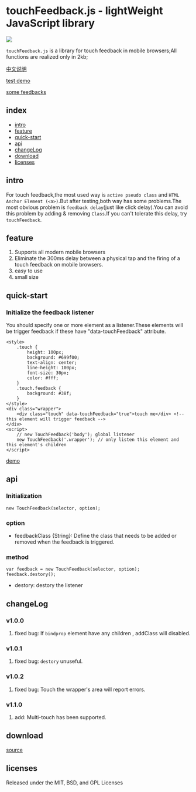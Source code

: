 # touchFeedback.js - lightWeight JavaScript library

![](http://0d077ef9e74d8.cdn.sohucs.com/pWc9ydG_gif)

``touchFeedback.js`` is a library for touch feedback in 
mobile browsers;All functions are realized only in 2kb;

[中文说明](https://github.com/backToNature/touchFeedback/blob/master/doc/zh-cn.md)

[test demo](http://www.dearhaoge.com/touchFeedback/demo/delay-test.html)

[some feedbacks](http://www.dearhaoge.com/touchFeedback/demo/cool-feedbacks.html)

## index

* [intro](#intro)
* [feature](#feature)
* [quick-start](#quick-start)
* [api](#api)
* [changeLog](#changelog)
* [download](#download)
* [licenses](#licenses)

## intro

For touch feedback,the most used way is ``active pseudo class`` and ``HTML Anchor Element (<a>)``.But after testing,both way has some problems.The most obvious problem is ``feedback delay``(just like click delay).You can avoid this problem by adding & removing `Class`.If you can't tolerate this delay, try ``touchFeedback``.

## feature

1. Supports all modern mobile browsers
2. Eliminate the 300ms delay between a physical tap and the firing of a touch feedback on mobile browsers.
3. easy to use
4. small size

## quick-start

### Initialize the feedback listener

You should specify one or more element as a listener.These elements will be trigger feedback if these have "data-touchFeedback" attribute.

```
<style>
    .touch {
        height: 100px;
        background: #699f00;
        text-align: center;
        line-height: 100px;
        font-size: 30px;
        color: #fff;
    }
    .touch.feedback {
        background: #38f;
    }
</style>
<div class="wrapper">
    <div class="touch" data-touchFeedback="true">touch me</div> <!-- this element will trigger feedback -->
</div>
<script>
    // new TouchFeedback('body'); global listener
    new TouchFeedback('.wrapper'); // only listen this element and this element's children
</script>
```

[demo](http://www.dearhaoge.com/touchFeedback/demo/basic.html)


## api

### Initialization

    new TouchFeedback(selector, option);

### option

* feedbackClass {String}: Define the class that needs to be added or removed when the feedback is triggered.



### method

    var feedback = new TouchFeedback(selector, option);
    feedback.destory();

* destory: destory the listener

## changeLog

### v1.0.0

1. fixed bug: If ``bindprop`` element have any children , addClass will disabled.

### v1.0.1

1. fixed bug: ``destory`` unuseful.

### v1.0.2

1. fixed bug: Touch the wrapper's area will report errors.

### v1.1.0

1. add: Multi-touch has been supported.


## download

[source](http://www.dearhaoge.com/touchFeedback/src/touchFeedback.js)

## licenses

Released under the MIT, BSD, and GPL Licenses


    




